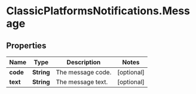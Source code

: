 # ClassicPlatformsNotifications.Message

## Properties

Name | Type | Description | Notes
------------ | ------------- | ------------- | -------------
**code** | **String** | The message code. | [optional] 
**text** | **String** | The message text. | [optional] 


